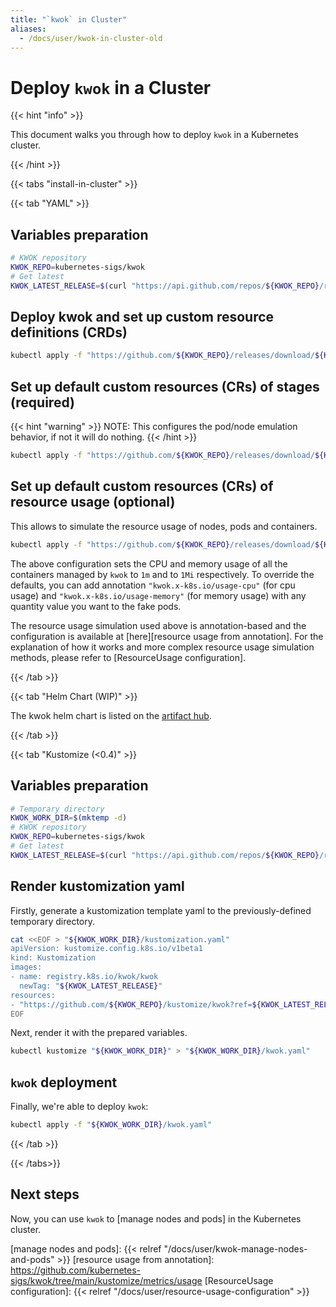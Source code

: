 ```yaml
---
title: "`kwok` in Cluster"
aliases:
  - /docs/user/kwok-in-cluster-old
---
```


# Deploy `kwok` in a Cluster

{{< hint "info" >}}

This document walks you through how to deploy `kwok` in a Kubernetes cluster.

{{< /hint >}}

{{< tabs "install-in-cluster" >}}

{{< tab "YAML" >}}

## Variables preparation

``` bash
# KWOK repository
KWOK_REPO=kubernetes-sigs/kwok
# Get latest
KWOK_LATEST_RELEASE=$(curl "https://api.github.com/repos/${KWOK_REPO}/releases/latest" | jq -r '.tag_name')
```

## Deploy kwok and set up custom resource definitions (CRDs)

``` bash
kubectl apply -f "https://github.com/${KWOK_REPO}/releases/download/${KWOK_LATEST_RELEASE}/kwok.yaml"
```

## Set up default custom resources (CRs) of stages (required)

{{< hint "warning" >}}
NOTE: This configures the pod/node emulation behavior, if not it will do nothing.
{{< /hint >}}

``` bash 
kubectl apply -f "https://github.com/${KWOK_REPO}/releases/download/${KWOK_LATEST_RELEASE}/stage-fast.yaml"
```

## Set up default custom resources (CRs) of resource usage (optional)

This allows to simulate the resource usage of nodes, pods and containers.

``` bash 
kubectl apply -f "https://github.com/${KWOK_REPO}/releases/download/${KWOK_LATEST_RELEASE}/metrics-usage.yaml"
```

The above configuration sets the CPU and memory usage of all the containers managed by `kwok` to `1m` and to `1Mi` respectively.
To override the defaults, you can add annotation `"kwok.x-k8s.io/usage-cpu"` (for cpu usage) and
`"kwok.x-k8s.io/usage-memory"` (for memory usage) with any quantity value you want to the fake pods.

The resource usage simulation used above is annotation-based and the configuration is available at [here][resource usage from annotation].
For the explanation of how it works and more complex resource usage simulation methods, please refer to [ResourceUsage configuration].

{{< /tab >}}

{{< tab "Helm Chart (WIP)" >}}

The kwok helm chart is listed on the [artifact hub](https://artifacthub.io/packages/helm/kwok/kwok).

{{< /tab >}}

{{< tab "Kustomize (<0.4)" >}}

## Variables preparation

``` bash
# Temporary directory
KWOK_WORK_DIR=$(mktemp -d)
# KWOK repository
KWOK_REPO=kubernetes-sigs/kwok
# Get latest
KWOK_LATEST_RELEASE=$(curl "https://api.github.com/repos/${KWOK_REPO}/releases/latest" | jq -r '.tag_name')
```

## Render kustomization yaml

Firstly, generate a kustomization template yaml to the previously-defined temporary directory.

``` bash
cat <<EOF > "${KWOK_WORK_DIR}/kustomization.yaml"
apiVersion: kustomize.config.k8s.io/v1beta1
kind: Kustomization
images:
- name: registry.k8s.io/kwok/kwok
  newTag: "${KWOK_LATEST_RELEASE}"
resources:
- "https://github.com/${KWOK_REPO}/kustomize/kwok?ref=${KWOK_LATEST_RELEASE}"
EOF
```

Next, render it with the prepared variables.

``` bash
kubectl kustomize "${KWOK_WORK_DIR}" > "${KWOK_WORK_DIR}/kwok.yaml"
```

## `kwok` deployment

Finally, we're able to deploy `kwok`:

``` bash
kubectl apply -f "${KWOK_WORK_DIR}/kwok.yaml"
```

{{< /tab >}}

{{< /tabs>}}

## Next steps

Now, you can use `kwok` to [manage nodes and pods] in the Kubernetes cluster.

[manage nodes and pods]: {{< relref "/docs/user/kwok-manage-nodes-and-pods" >}}
[resource usage from annotation]: https://github.com/kubernetes-sigs/kwok/tree/main/kustomize/metrics/usage
[ResourceUsage configuration]: {{< relref "/docs/user/resource-usage-configuration" >}}
